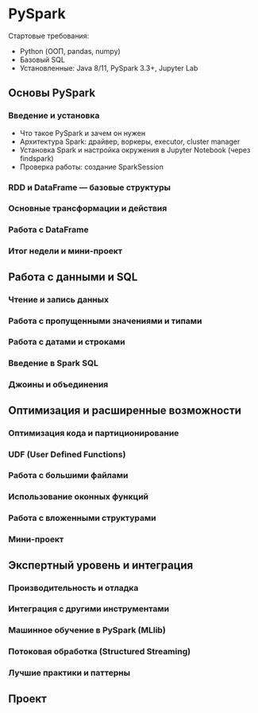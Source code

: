 # PySpark

Стартовые требования:
- Python (ООП, pandas, numpy)
- Базовый SQL
- Установленные: Java 8/11, PySpark 3.3+, Jupyter Lab

## Основы PySpark

### Введение и установка

- Что такое PySpark и зачем он нужен
- Архитектура Spark: драйвер, воркеры, executor, cluster manager
- Установка Spark и настройка окружения в Jupyter Notebook (через findspark)
- Проверка работы: создание SparkSession

### RDD и DataFrame — базовые структуры

### Основные трансформации и действия

### Работа с DataFrame

### Итог недели и мини-проект

## Работа с данными и SQL

### Чтение и запись данных

### Работа с пропущенными значениями и типами

### Работа с датами и строками

### Введение в Spark SQL

### Джоины и объединения

## Оптимизация и расширенные возможности

### Оптимизация кода и партиционирование

### UDF (User Defined Functions)

### Работа с большими файлами

### Использование оконных функций

### Работа с вложенными структурами

### Мини-проект

##  Экспертный уровень и интеграция

### Производительность и отладка

### Интеграция с другими инструментами

### Машинное обучение в PySpark (MLlib)

### Потоковая обработка (Structured Streaming)

### Лучшие практики и паттерны

## Проект
